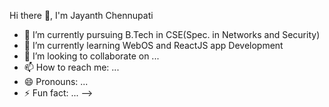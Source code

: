Hi there 👋, I'm Jayanth Chennupati


- 🔭 I’m currently pursuing B.Tech in CSE(Spec. in Networks and Security)
- 🌱 I’m currently learning WebOS and ReactJS app Development
- 👯 I’m looking to collaborate on ...
- 📫 How to reach me: ...
- 😄 Pronouns: ...
- ⚡ Fun fact: ...
-->
